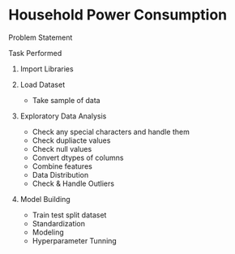 # Household Power Consumption

Problem Statement

Task Performed

1. Import Libraries
2. Load Dataset
    - Take sample of data

3. Exploratory Data Analysis
    - Check any special characters and handle them
    - Check dupliacte values
    - Check null values
    - Convert dtypes of columns
    - Combine features
    - Data Distribution
    - Check & Handle Outliers

4. Model Building
    - Train test split dataset
    - Standardization
    - Modeling
    - Hyperparameter Tunning
